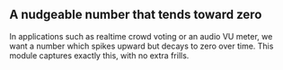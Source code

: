 ## A nudgeable number that tends toward zero

In applications such as realtime crowd voting or an audio VU meter, we
want a number which spikes upward but decays to zero over time. This
module captures exactly this, with no extra frills.
